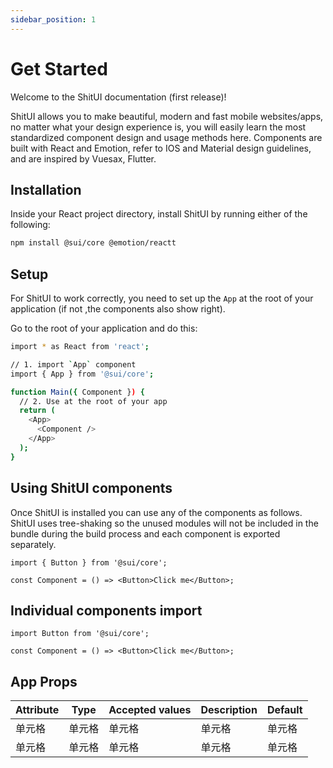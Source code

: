 ```yaml
---
sidebar_position: 1
---
```


# Get Started

Welcome to the ShitUI documentation (first release)!

ShitUI allows you to make beautiful, modern and fast mobile websites/apps, no matter what your design experience is, you will easily learn the most standardized component design and usage methods here. Components are built with React and Emotion, refer to IOS and Material design guidelines, and are inspired by Vuesax, Flutter.

## Installation

Inside your React project directory, install ShitUI by running either of the following:

```bash
npm install @sui/core @emotion/reactt
```

## Setup

For ShitUI to work correctly, you need to set up the `App` at the root of your application (if not ,the components also show right).

Go to the root of your application and do this:

```bash
import * as React from 'react';

// 1. import `App` component
import { App } from '@sui/core';

function Main({ Component }) {
  // 2. Use at the root of your app
  return (
    <App>
      <Component />
    </App>
  );
}
```

## Using ShitUI components

Once ShitUI is installed you can use any of the components as follows. ShitUI uses tree-shaking so the unused modules will not be included in the bundle during the build process and each component is exported separately.

```tsx
import { Button } from '@sui/core';

const Component = () => <Button>Click me</Button>;
```

## Individual components import

```tsx
import Button from '@sui/core';

const Component = () => <Button>Click me</Button>;
```

## App Props

| Attribute | Type   | Accepted values | Description | Default |
| --------- | ------ | --------------- | ----------- | ------- |
| 单元格    | 单元格 | 单元格          | 单元格      | 单元格  |
| 单元格    | 单元格 | 单元格          | 单元格      | 单元格  |
